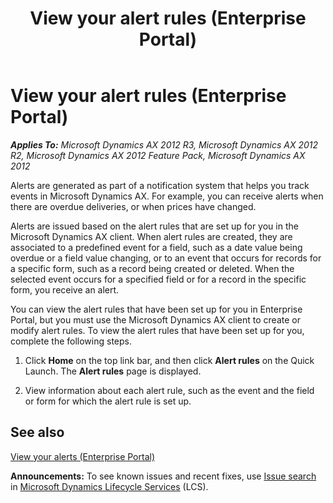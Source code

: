 ﻿---
title: View your alert rules (Enterprise Portal)
TOCTitle: View your alert rules
ms:assetid: 30f3c9bb-2b58-4430-9225-13cca296e19e
ms:mtpsurl: https://technet.microsoft.com/en-us/library/Hh271491(v=AX.60)
ms:contentKeyID: 36384123
ms.date: 04/18/2014
mtps_version: v=AX.60
f1_keywords:
- EPEventRuleInfo
- EPEventRuleList
---

# View your alert rules (Enterprise Portal) 


_**Applies To:** Microsoft Dynamics AX 2012 R3, Microsoft Dynamics AX 2012 R2, Microsoft Dynamics AX 2012 Feature Pack, Microsoft Dynamics AX 2012_

Alerts are generated as part of a notification system that helps you track events in Microsoft Dynamics AX. For example, you can receive alerts when there are overdue deliveries, or when prices have changed.

Alerts are issued based on the alert rules that are set up for you in the Microsoft Dynamics AX client. When alert rules are created, they are associated to a predefined event for a field, such as a date value being overdue or a field value changing, or to an event that occurs for records for a specific form, such as a record being created or deleted. When the selected event occurs for a specified field or for a record in the specific form, you receive an alert.

You can view the alert rules that have been set up for you in Enterprise Portal, but you must use the Microsoft Dynamics AX client to create or modify alert rules. To view the alert rules that have been set up for you, complete the following steps.

1.  Click **Home** on the top link bar, and then click **Alert rules** on the Quick Launch. The **Alert rules** page is displayed.

2.  View information about each alert rule, such as the event and the field or form for which the alert rule is set up.

## See also

[View your alerts (Enterprise Portal)](view-your-alerts-enterprise-portal.md)

  
**Announcements:** To see known issues and recent fixes, use [Issue search](http://go.microsoft.com/fwlink/?linkid=389258) in [Microsoft Dynamics Lifecycle Services](http://go.microsoft.com/fwlink/?linkid=306505) (LCS).

